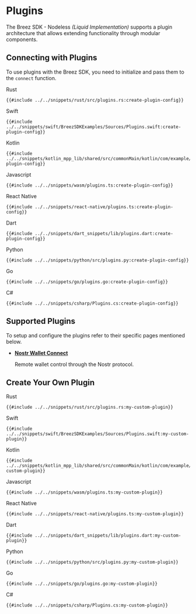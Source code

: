 # Plugins

The Breez SDK - Nodeless *(Liquid Implementation)* supports a plugin architecture that allows extending functionality through modular components.

## Connecting with Plugins

To use plugins with the Breez SDK, you need to initialize and pass them to the `connect` function.

<custom-tabs category="lang">
<div slot="title">Rust</div>
<section>

```rust,ignore
{{#include ../../snippets/rust/src/plugins.rs:create-plugin-config}}
```

</section>

<div slot="title">Swift</div>
<section>

```swift,ignore
{{#include ../../snippets/swift/BreezSDKExamples/Sources/Plugins.swift:create-plugin-config}}
```

</section>

<div slot="title">Kotlin</div>
<section>

```kotlin,ignore
{{#include ../../snippets/kotlin_mpp_lib/shared/src/commonMain/kotlin/com/example/kotlinmpplib/Plugins.kt:create-plugin-config}}
```

</section>

<div slot="title">Javascript</div>
<section>

```typescript,ignore
{{#include ../../snippets/wasm/plugins.ts:create-plugin-config}}
```

</section>

<div slot="title">React Native</div>
<section>

```typescript,ignore
{{#include ../../snippets/react-native/plugins.ts:create-plugin-config}}
```

</section>

<div slot="title">Dart</div>
<section>

```dart,ignore
{{#include ../../snippets/dart_snippets/lib/plugins.dart:create-plugin-config}}
```

</section>

<div slot="title">Python</div>
<section>

```python,ignore
{{#include ../../snippets/python/src/plugins.py:create-plugin-config}}
```

</section>

<div slot="title">Go</div>
<section>

```go,ignore
{{#include ../../snippets/go/plugins.go:create-plugin-config}}
```

</section>

<div slot="title">C#</div>
<section>

```csharp,ignore
{{#include ../../snippets/csharp/Plugins.cs:create-plugin-config}}
```

</section>
</custom-tabs>

## Supported Plugins
To setup and configure the plugins refer to their specific pages mentioned below.

- [**Nostr Wallet Connect**](nostr_wallet_connect.md)

    Remote wallet control through the Nostr protocol.

## Create Your Own Plugin

<custom-tabs category="lang">
<div slot="title">Rust</div>
<section>

```rust,ignore
{{#include ../../snippets/rust/src/plugins.rs:my-custom-plugin}}
```

</section>

<div slot="title">Swift</div>
<section>

```swift,ignore
{{#include ../../snippets/swift/BreezSDKExamples/Sources/Plugins.swift:my-custom-plugin}}
```

</section>

<div slot="title">Kotlin</div>
<section>

```kotlin,ignore
{{#include ../../snippets/kotlin_mpp_lib/shared/src/commonMain/kotlin/com/example/kotlinmpplib/Plugins.kt:my-custom-plugin}}
```

</section>

<div slot="title">Javascript</div>
<section>

```typescript,ignore
{{#include ../../snippets/wasm/plugins.ts:my-custom-plugin}}
```

</section>

<div slot="title">React Native</div>
<section>

```typescript,ignore
{{#include ../../snippets/react-native/plugins.ts:my-custom-plugin}}
```

</section>

<div slot="title">Dart</div>
<section>

```dart,ignore
{{#include ../../snippets/dart_snippets/lib/plugins.dart:my-custom-plugin}}
```

</section>

<div slot="title">Python</div>
<section>

```python,ignore
{{#include ../../snippets/python/src/plugins.py:my-custom-plugin}}
```

</section>

<div slot="title">Go</div>
<section>

```go,ignore
{{#include ../../snippets/go/plugins.go:my-custom-plugin}}
```

</section>

<div slot="title">C#</div>
<section>

```csharp,ignore
{{#include ../../snippets/csharp/Plugins.cs:my-custom-plugin}}
```

</section>
</custom-tabs>